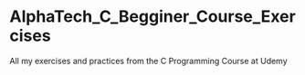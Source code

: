 # AlphaTech_C_Begginer_Course_Exercises

All my exercises and practices from the C Programming Course at Udemy
